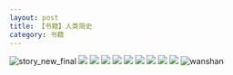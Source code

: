 ```yaml
---
layout: post
title: 【书籍】人类简史
category: 书籍
---
```

![story_new_final](http://s79weexgu.hd-bkt.clouddn.com/img/story_new_final_0322.png)
![](http://s79wgrh40.hd-bkt.clouddn.com/img/men-history-220512-new-1.jpeg)
![](http://s79wgrh40.hd-bkt.clouddn.com/img/men-history-220512-new-2.jpeg)
![](http://s79wgrh40.hd-bkt.clouddn.com/img/men-history-220530-7.jpg)
![](http://s79wgrh40.hd-bkt.clouddn.com/img/men-history-220530-6.jpg)
![](http://s79wgrh40.hd-bkt.clouddn.com/img/men-history-220530-5.jpg)
![](http://s79wgrh40.hd-bkt.clouddn.com/img/men-history-220530-4.jpg)
![](http://s79wgrh40.hd-bkt.clouddn.com/img/men-history-220530-3.jpg)
![](http://s79wgrh40.hd-bkt.clouddn.com/img/men-history-220530-2.jpg)
![](http://s79wgrh40.hd-bkt.clouddn.com/img/men-history-220530-1.jpg)
![wanshan](http://s79weexgu.hd-bkt.clouddn.com/img/wanshan.png)
  




